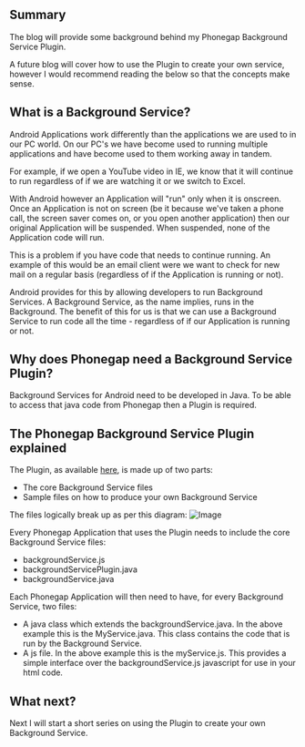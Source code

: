 ## Summary
The blog will provide some background behind my Phonegap Background Service Plugin.

A future blog will cover how to use the Plugin to create your own service, however I would recommend reading the below so that the concepts make sense.

## What is a Background Service?
Android Applications work differently than the applications we are used to in our PC world.  On our PC's we have become used to running multiple applications and have become used to them working away in tandem.

For example, if we open a YouTube video in IE, we know that it will continue to run regardless of if we are watching it or we switch to Excel.

With Android however an Application will "run" only when it is onscreen.  Once an Application is not on screen (be it because we've taken a phone call, the screen saver comes on, or you open another application) then our original Application will be suspended.  When suspended, none of the Application code will run.

This is a problem if you have code that needs to continue running.  An example of this would be an email client were we want to check for new mail on a regular basis (regardless of if the Application is running or not).

Android provides for this by allowing developers to run Background Services.  A Background Service, as the name implies, runs in the Background.  The benefit of this for us is that we can use a Background Service to run code all the time - regardless of if our Application is running or not.

## Why does Phonegap need a Background Service Plugin?
Background Services for Android need to be developed in Java.  To be able to access that java code from Phonegap then a Plugin is required.

## The Phonegap Background Service Plugin explained
The Plugin, as available [here](https://github.com/Red-Folder/phonegap-plugins/tree/master/Android/BackgroundService), is made up of two parts:

* The core Background Service files
* Sample files on how to produce your own Background Service

The files logically break up as per this diagram:
![Image](/media/blog/phonegap-android-background-service_11/Image-1.png)

Every Phonegap Application that uses the Plugin needs to include the core Background Service files:

* backgroundService.js
* backgroundServicePlugin.java
* backgroundService.java

Each Phonegap Application will then need to have, for every Background Service, two files:

* A java class which extends the backgroundService.java.  In the above example this is the MyService.java.  This class contains the code that is run by the Background Service.
* A js file.  In the above example this is the myService.js.  This provides a simple interface over the backgroundService.js javascript for use in your html code.

## What next?
Next I will start a short series on using the Plugin to create your own Background Service. 
